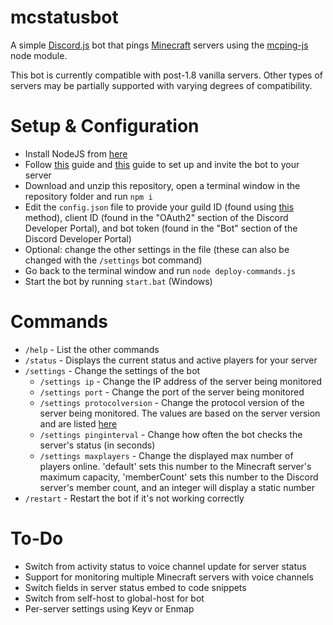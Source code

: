 # mcstatusbot
A simple [Discord.js](https://www.npmjs.com/package/discord.js) bot that pings [Minecraft](https://minecraft.gamepedia.com) servers using the [mcping-js](https://www.npmjs.com/package/mcping-js) node module.

This bot is currently compatible with post-1.8 vanilla servers. Other types of servers may be partially supported with varying degrees of compatibility.

# Setup & Configuration
- Install NodeJS from [here](https://nodejs.org/en/download/)
- Follow [this](https://discordjs.guide/preparations/setting-up-a-bot-application.html) guide and [this](https://discordjs.guide/preparations/adding-your-bot-to-servers.html) guide to set up and invite the bot to your server
- Download and unzip this repository, open a terminal window in the repository folder and run `npm i`
- Edit the `config.json` file to provide your guild ID (found using [this](https://support.discord.com/hc/en-us/articles/206346498-Where-can-I-find-my-User-Server-Message-ID-) method), client ID (found in the "OAuth2" section of the Discord Developer Portal), and bot token (found in the "Bot" section of the Discord Developer Portal)
- Optional: change the other settings in the file (these can also be changed with the `/settings` bot command)
- Go back to the terminal window and run `node deploy-commands.js`
- Start the bot by running `start.bat` (Windows)

# Commands
- `/help` - List the other commands
- `/status` - Displays the current status and active players for your server
- `/settings` - Change the settings of the bot
    - `/settings ip` - Change the IP address of the server being monitored
    - `/settings port` - Change the port of the server being monitored
    - `/settings protocolversion` - Change the protocol version of the server being monitored. The values are based on the server version and are listed [here](https://wiki.vg/Protocol_version_numbers)
    - `/settings pinginterval` - Change how often the bot checks the server's status (in seconds)
    - `/settings maxplayers` - Change the displayed max number of players online. 'default' sets this number to the Minecraft server's maximum capacity, 'memberCount' sets this number to the Discord server's member count, and an integer will display a static number
- `/restart` - Restart the bot if it's not working correctly

# To-Do
- Switch from activity status to voice channel update for server status
- Support for monitoring multiple Minecraft servers with voice channels
- Switch fields in server status embed to code snippets
- Switch from self-host to global-host for bot
- Per-server settings using Keyv or Enmap